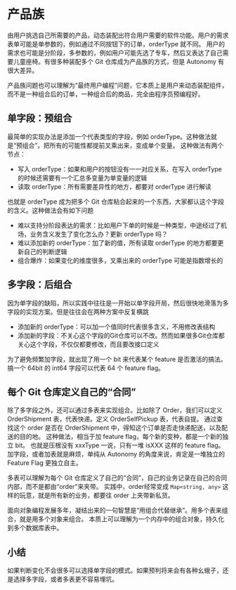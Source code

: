 # 产品族

由用户挑选自己所需要的产品，动态装配出符合用户需要的软件功能。用户的需求表单可能是单参数的，例如通过不同按钮下的订单，orderType 就不同。
用户的需求也可能是分阶段，多参数的，例如用户可能先选了专车，然后又表达了自己需要儿童座椅。有很多种装配多个 Git 仓库成为产品族的方式，但是 Autonomy 有很大差异。

产品族问题也可以理解为“最终用户编程”问题，它本质上是用户来动态装配组件，而不是一种组合后的订单，一种组合后的商品，完全由程序员预编程好。

## 单字段：预组合

最简单的实现办法是添加一个代表类型的字段，例如 orderType。这种做法就是“预组合”，把所有的可能性都提前叉乘出来，变成单个变量。
这种做法有两个节点：

* 写入 orderType：如果和用户的按钮没有一一对应关系，在写入 orderType 的时候还需要有一个汇总多变量为单变量的逻辑
* 读取 orderType：所有需要差异性的地方，都要对 orderType 进行解读

也就是 orderType 成为把多个 Git 仓库粘合起来的一个东西，大家都认这个字段的含义。这种做法会有如下问题

* 难以支持分阶段表达的需求：比如用户下单的时候是一种类型，中途经过了机场，业务含义发生了变化怎么办？更新 orderType 吗？
* 难以添加新的 orderType：加了新的值，所有读取 orderType 的地方都要更新自己的判断逻辑
* 组合爆炸：如果变化的维度很多，叉乘出来的 orderType 可能是指数增长的

## 多字段：后组合

因为单字段的缺陷，所以实践中往往是一开始以单字段开局，然后很快地滑落为多字段的实现方案。但是往往会在两种方案中反复横跳

* 添加新的 orderType：可以加一个值同时代表很多含义，不用修改表结构
* 添加新的字段：不关心这个字段的Git仓库可以不改。然而如果很多Git仓库都关心这个字段，不仅仅都要修改，而且要改接口定义

为了避免频繁加字段，就出现了用一个 bit 来代表某个 feature 是否激活的搞法。搞一个 64bit 的 int64 字段可以代表 64 个 feature flag。

## 每个 Git 仓库定义自己的“合同”

除了多字段之外，还可以通过多表来实现组合。比如除了 Order，我们可以定义 OrderShipment 表，代表快递。定义 OrderSelfPickup 表，代表自提。
通过查找这个 order 是否在 OrderShipment 中，得知这个订单是否走快递配送，以及配送的目的地。
这种做法，相当于加 feature flag，每个新的变种，都是一个新的独立 bit。
也就是压根没有 xxxType 一说，只有一堆 isXXX 这样的 feature flag。
加字段，或者加表就是麻烦，单纯从 Autonomy 的角度来说，肯定是一堆独立的 Feature Flag 更独立自主。

多表可以理解为每个 Git 仓库定义了自己的“合同”，自己的业务记录在自己的合同内部，而不是都由“order”来夹带。
实践中，order经常变成 `Map<string, any>` 这样的玩意，就是所有新的业务，都要往 order 上夹带新私货。

面向对象编程发展多年，凝结出来的一句智慧是“用组合代替继承”。用多个表来组合，就是用多个对象来组合。
本质上可以理解为一个内存中的组合对象，持久化到多个数据库表中。

## 小结

如果判断变化不会很多可以选择单字段的模式。如果预判将来会有各种幺蛾子，还是选择多字段，或者多表更不容易埋坑。